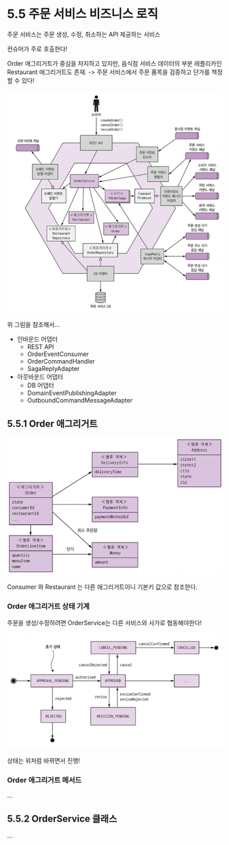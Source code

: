 # 5.5 주문 서비스 비즈니스 로직

주문 서비스는 주문 생성, 수정, 취소하는 API 제공하는 서비스

컨슈머가 주로 호출한다!

Order 애그리거트가 중심을 차지하고 있지만, 
음식점 서비스 데이터의 부분 레플리카인 Restaurant 애그리거트도 존재. -> 주문 서비스에서 주문 품목을 검증하고 단가를 책정할 수 있다!

![image-20211030232605899](../images/image-20211030232605899.png)

위 그림을 참조해서... 

- 인바운드 어댑터
  - REST API
  - OrderEventConsumer
  - OrderCommandHandler
  - SagaReplyAdapter
- 아웃바운드 어댑터
  - DB 어댑터
  - DomainEventPublishingAdapter
  - OutboundCommandMessageAdapter





## 5.5.1 Order 애그리거트

![image-20211031001514890](../images/image-20211031001514890.png)

Consumer 와 Restaurant 는 다른 애그리거트이니 기본키 값으로 참조한다.



### Order 애그리거트 상태 기계

주문을 생성/수정하려면 OrderService는 다른 서비스와 사가로 협동해야한다!

![image-20211031002317516](../images/image-20211031002317516.png)

상태는 위처럼 바뀌면서 진행!

### Order 애그리거트 메서드

...



## 5.5.2 OrderService 클래스

...



